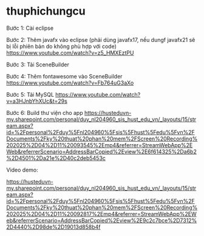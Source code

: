 # thuphichungcu

Bước 1:	Cài eclipse

Bước 2: Thêm javafx vào eclipse (phải dùng javafx17, nếu dungf javafx21 sẽ bị lỗi phiên bản do không phù hợp với code)
https://www.youtube.com/watch?v=z5_HMXEztPU

Bước 3: Tải SceneBuilder

Bước 4: Thêm fontawesome vào SceneBuilder
https://www.youtube.com/watch?v=Fb764uG3aXo

Bước 5:	Tải MySQL
	https://www.youtube.com/watch?v=a3HJnbYhXUc&t=29s

Bước 6: Build thư viện cho app 
https://husteduvn-my.sharepoint.com/personal/duy_nl204960_sis_hust_edu_vn/_layouts/15/stream.aspx?id=%2Fpersonal%2Fduy%5Fnl204960%5Fsis%5Fhust%5Fedu%5Fvn%2FDocuments%2Fky%20thuat%20phan%20mem%2FScreen%20Recording%202025%2D04%2D11%20093545%2Emp4&referrer=StreamWebApp%2EWeb&referrerScenario=AddressBarCopied%2Eview%2E6f614325%2Da6b2%2D4501%2Da21e%2D40c2deb5453c


Video demo: 

https://husteduvn-my.sharepoint.com/personal/duy_nl204960_sis_hust_edu_vn/_layouts/15/stream.aspx?id=%2Fpersonal%2Fduy%5Fnl204960%5Fsis%5Fhust%5Fedu%5Fvn%2FDocuments%2Fky%20thuat%20phan%20mem%2FScreen%20Recording%202025%2D04%2D11%20092817%2Emp4&referrer=StreamWebApp%2EWeb&referrerScenario=AddressBarCopied%2Eview%2E9c2c7bce%2D7312%2D4440%2D98de%2D19013d858b4f

